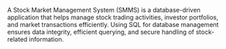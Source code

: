 A Stock Market Management System (SMMS) is a database-driven application that helps manage stock trading activities, investor portfolios, and market transactions efficiently. Using SQL for database management ensures data integrity, efficient querying, and secure handling of stock-related information.

